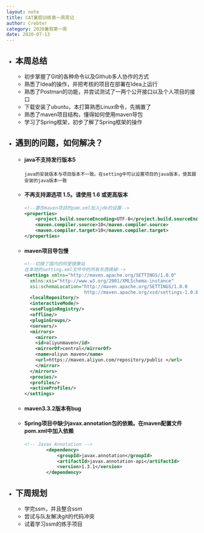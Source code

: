 ```yaml
---
layout: note
title: CAT暑假训练第一周周记
author: Crebter
category: 2020暑假第一周
date: 2020-07-13
---
```


- ## 本周总结

  - 初步掌握了Git的各种命令以及Github多人协作的方式
  - 熟悉了Idea的操作，并把考核的项目在部署在Idea上运行
  - 熟悉了Postman的功能，并尝试测试了一两个公开接口以及个人项目的接口
  - 下载安装了ubuntu，本打算熟悉Linux命令，先搁置了
  - 熟悉了maven项目结构，懂得如何使用maven导包
  - 学习了Spring框架，初步了解了Spring框架的操作

- ## 遇到的问题，如何解决？

  - #### java不支持发行版本5

    ```
    java的安装版本与项目版本不一致。在setting中可以设置项目的java版本，使其跟安装的java版本一致
    ```

  - #### 不再支持源选项 1.5。请使用 1.6 或更高版本

    ```xml
    <!--要在maven项目的pom.xml加入jdk的设置-->
    <properties>
        <project.build.sourceEncoding>UTF-8</project.build.sourceEncoding>
        <maven.compiler.source>10</maven.compiler.source>
        <maven.compiler.target>10</maven.compiler.target>
    </properties>
    ```

  - #### maven项目导包慢

    ```xml
    <!--切换了国内的阿里镜像站
    在本地的setting.xml文件中的所有东西换掉-->
    <settings xmlns="http://maven.apache.org/SETTINGS/1.0.0"
      xmlns:xsi="http://www.w3.org/2001/XMLSchema-instance"
      xsi:schemaLocation="http://maven.apache.org/SETTINGS/1.0.0
                          http://maven.apache.org/xsd/settings-1.0.0.xsd">
      <localRepository/>
      <interactiveMode/>
      <usePluginRegistry/>
      <offline/>
      <pluginGroups/>
      <servers/>
      <mirrors>
        <mirror>
        <id>aliyunmaven</id>
        <mirrorOf>central</mirrorOf>
        <name>aliyun maven</name>
        <url>https://maven.aliyun.com/repository/public </url>
        </mirror>
      </mirrors>
      <proxies/>
      <profiles/>
      <activeProfiles/>
    </settings>
    ```

  - #### maven3.3.2版本有bug

  - ####  Spring项目中缺少javax.annotation包的依赖。在maven配置文件pom.xml中加入依赖

    ```xml
    <!-- Javax Annotation -->
            <dependency>
                <groupId>javax.annotation</groupId>
                <artifactId>javax.annotation-api</artifactId>
                <version>1.3.1</version>
            </dependency>
    ```

- ## 下周规划

  - 学完ssm，并且整合ssm
  - 尝试与队友解决git的代码冲突
  - 试着学习ssm的练手项目